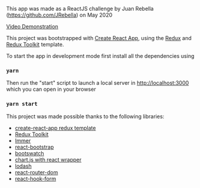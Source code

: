 This app was made as a ReactJS challenge by Juan Rebella (https://github.com/JRebella) on May 2020

[Video Demonstration](https://youtu.be/PiPSKVUrWXw)

This project was bootstrapped with [Create React App](https://github.com/facebook/create-react-app), using the [Redux](https://redux.js.org/) and [Redux Toolkit](https://redux-toolkit.js.org/) template.

To start the app in development mode first install all the dependencies using

### `yarn`

Then run the "start" script to launch a local server in [http://localhost:3000](http://localhost:3000) which you can open in your browser

### `yarn start`

This project was made possible thanks to the following libraries:

- [create-react-app redux template](https://github.com/reduxjs/cra-template-redux)
- [Redux Toolkit](https://redux-toolkit.js.org/)
- [Immer](https://github.com/immerjs/immer)
- [react-bootstrap](https://github.com/react-bootstrap/react-bootstrap)
- [bootswatch](https://github.com/thomaspark/bootswatch)
- [chart.js with react wrapper](https://github.com/jerairrest/react-chartjs-2)
- [lodash](https://github.com/lodash/lodash)
- [react-router-dom](https://github.com/ReactTraining/react-router/tree/master/packages/react-router-dom)
- [react-hook-form](https://github.com/react-hook-form/react-hook-form)
